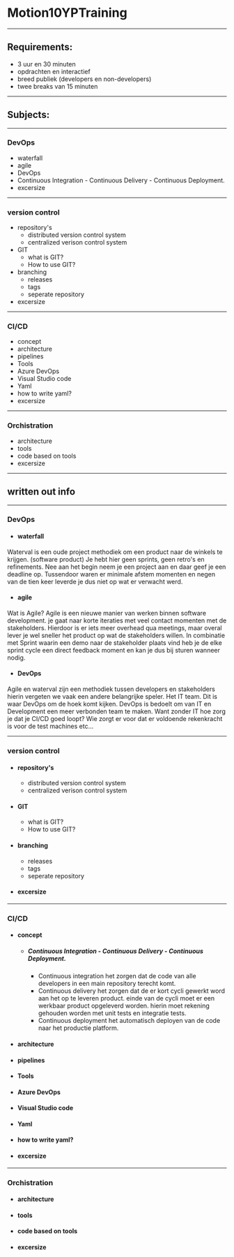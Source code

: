 # Motion10YPTraining
----
## Requirements:
- 3 uur en 30 minuten
- opdrachten en interactief
- breed publiek (developers en non-developers)
- twee breaks van 15 minuten
----
## Subjects:
----
### DevOps
* waterfall
* agile
* DevOps
* Continuous Integration - Continuous Delivery - Continuous Deployment.
* excersize
----
### version control
* repository's
  * distributed version control system
  * centralized verison control system
* GIT
  * what is GIT?
  * How to use GIT?
* branching
  * releases
  * tags
  * seperate repository
* excersize
----
### CI/CD
* concept
* architecture
* pipelines
* Tools
* Azure DevOps
* Visual Studio code
* Yaml
* how to write yaml?
* excersize
----
### Orchistration
* architecture
* tools
* code based on tools
* excersize
----

## written out info
----
### DevOps
* #### waterfall
Waterval is een oude project methodiek om een product naar de winkels te krijgen. (software product) Je hebt hier geen sprints, geen retro's en refinements. Nee aan het begin neem je een project aan en daar geef je een deadline op. Tussendoor waren er minimale afstem momenten en negen van de tien keer leverde je dus niet op wat er verwacht werd.

* #### agile
Wat is Agile? Agile is een nieuwe manier van werken binnen software development. je gaat naar korte iteraties met veel contact momenten met de stakeholders. Hierdoor is er iets meer overhead qua meetings, maar overal lever je wel sneller het product op wat de stakeholders willen. In combinatie met Sprint waarin een demo naar de stakeholder plaats vind heb je de elke sprint cycle een direct feedback moment en kan je dus bij sturen wanneer nodig.

* #### DevOps

Agile en waterval zijn een methodiek tussen developers en stakeholders hierin vergeten we vaak een andere belangrijke speler. Het IT team. Dit is waar DevOps om de hoek komt kijken. DevOps is bedoelt om van IT en Development een meer verbonden team te maken. Want zonder IT hoe zorg je dat je CI/CD goed loopt? Wie zorgt er voor dat er voldoende rekenkracht is voor de test machines etc... 

----
### version control
* #### repository's
    * distributed version control system
    * centralized verison control system
* ####  GIT
    * what is GIT?
    * How to use GIT?
* #### branching
    * releases
    * tags
    * seperate repository
* #### excersize
----
### CI/CD
* #### concept
    * ##### Continuous Integration - Continuous Delivery - Continuous Deployment.
      * Continuous integration het zorgen dat de code van alle developers in een main repository terecht komt.
      * Continuous delivery het zorgen dat de er kort cycli gewerkt word aan het op te leveren product. einde van de cycli moet er een werkbaar product opgeleverd worden. hierin moet rekening gehouden worden met unit tests en integratie tests.
      * Continuous deployment het automatisch deployen van de code naar het productie platform. 
* #### architecture
* #### pipelines
* #### Tools
* #### Azure DevOps
* #### Visual Studio code
* #### Yaml
* #### how to write yaml?
* #### excersize
----
### Orchistration
* #### architecture
* #### tools
* #### code based on tools
* #### excersize
